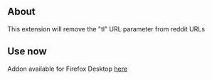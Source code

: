 ## About

This extension will remove the "tl" URL parameter from reddit URLs

## Use now
Addon available for Firefox Desktop [here](https://addons.mozilla.org/de/firefox/addon/reddtl)
